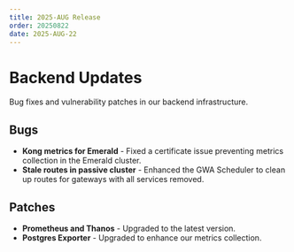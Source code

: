 ```yaml
---
title: 2025-AUG Release
order: 20250822
date: 2025-AUG-22
---
```


# Backend Updates

Bug fixes and vulnerability patches in our backend infrastructure.

## Bugs

- **Kong metrics for Emerald** - Fixed a certificate issue preventing metrics collection in the Emerald cluster.
- **Stale routes in passive cluster** - Enhanced the GWA Scheduler to clean up routes for gateways with all services removed.

## Patches

- **Prometheus and Thanos** - Upgraded to the latest version.
- **Postgres Exporter** - Upgraded to enhance our metrics collection.
